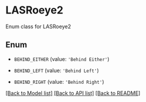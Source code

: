 # LASRoeye2

Enum class for LASRoeye2

## Enum

* `BEHIND_EITHER` (value: `'Behind Either'`)

* `BEHIND_LEFT` (value: `'Behind Left'`)

* `BEHIND_RIGHT` (value: `'Behind Right'`)

[[Back to Model list]](../README.md#documentation-for-models) [[Back to API list]](../README.md#documentation-for-api-endpoints) [[Back to README]](../README.md)


